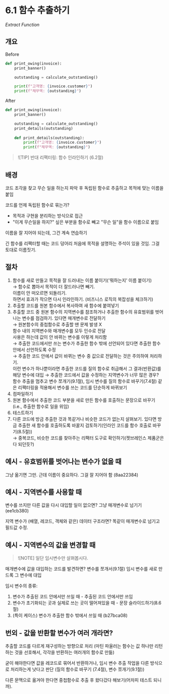 # 6.1 함수 추출하기

_Extract Function_

## 개요

Before

```python
def print_owing(invoice):
    print_banner()

    outstanding = calculate_outstanding()

    print(f"고객명: {invoice.customer}")
    print(f"채무액: {outstanding}")
```

After

```python
def print_owing(invoice):
    print_banner()

    outstanding = calculate_outstanding()
    print_details(outstanding)
    
    def print_details(outstanding):
        print(f"고객명: {invoice.customer}")
        print(f"채무액: {outstanding}")

```

> ![TIP]
> 반대 리팩터링: 함수 인라인하기 (6.2절)

## 배경

코드 조각을 찾고 무슨 일을 하는지 파악 후 독립된 함수로 추출하고 목적에 맞는 이름을 붙임

코드를 언제 독립된 함수로 묶는가?
- 목적과 구현을 분리하는 방식으로 접근
- "이게 무슨일을 하지?" 싶은 부분을 함수로 빼고 "무슨 일"을 함수 이름으로 붙임

이름을 잘 지어야 되는데, 그건 계속 연습하기

긴 함수를 리팩터할 때는 코드 덩어리 처음에 목적을 설명하는 주석이 있을 것임. 그걸 토대로 이름짓기.

## 절차

1. 함수를 새로 만들고 목적을 잘 드러내는 이름 붙이기('뭐하는지' 이름 붙이기)<br />
→ 함수로 뽑아서 목적이 더 잘드러나면 빼기. <br />
    이름이 안 떠오르면 되돌리기. <br />
    하면서 효과가 작으면 다시 인라인하기. (비즈니스 로직의 복잡성을 체크하기) <br />
2. 추출할 코드를 원본 함수에서 복사하여 새 함수에 붙여넣기
3. 추출할 코드 중 원본 함수의 지역변수를 참조하거나 추출한 함수의 유효범위를 벗어나는 변수를 점검하기. 있다면 매개변수로 전달하기<br />
→ 원본함수의 중첩함수로 추출할 땐 문제 발생 X <br />
   함수 내의 지역변수와 매개변수를 모두 인수로 전달 <br />
   사용은 하는데 값이 안 바뀌는 변수를 이렇게 처리함<br />
→ 추출한 코드에서만 쓰는 변수가 추출한 함수 밖에 선언되어 있다면 추출한 함수 안에서 선언하도록 수정<br />
→ 추출한 코드 안에서 값이 바뀌는 변수 중 값으로 전달하는 것은 주의하여 처리하기.<br />
   이런 변수가 하나뿐이라면 추출한 코드를 질의 함수로 취급해서 그 결과(반환값)를 해당 변수에 대입
→ 추출한 코드에서 값을 수정하는 지역변수가 너무 많은 경우?<br />
   함수 추출을 멈추고 변수 쪼개기(9.1절), 임시 변수를 질의 함수로 바꾸기(7.4절) 같은 리팩터링을 적용해서 변수를 쓰는 코드를 단순하게 바뀌보기
4. 컴파일하기
5. 원본 함수에서 추출한 코드 부분을 새로 만든 함수를 호출하는 문장으로 바꾸기 (i.e., 추출한 함수로 일을 위임)
6. 테스트하기
7. 다른 코드에 방금 추출한 것과 똑같거나 비슷한 코드가 없는지 살펴보기. 있다면 방금 추출한 새 함수를 호출하도록 바꿀지 검토하기(인라인 코드를 함수 호출로 바꾸기(8.5절))<br />
→ 중복코드, 비슷한 코드를 찾아주는 리팩터 도구로 확인하기(젯브레인스 제품군은 다 되던듯?)

## 예시 - 유효범위를 벗어나는 변수가 없을 때

그냥 옮기면 그만. 근데 이름이 중요하다. 그걸 잘 지어야 함 (8aa22384)

## 예시 - 지역변수를 사용할 때

변수를 쓰지만 다른 값을 다시 대입할 일이 없으면? 그냥 매개변수로 넘기기 (ee1cb380)

지역 변수가 (배열, 레코드, 객체와 같은) 데이터 구조라면? 똑같이 매개변수로 넘기고 필드값 수정.

## 예시 - 지역변수의 값을 변경할 때

> ![NOTE]
> 일단 임시변수만 살펴봅시다.

매개변수에 값을 대입하는 코드를 발견하면? 변수를 쪼개서(9.1절) 임시 변수를 새로 만드록 그 변수에 대입

임시 변수의 종류:
1. 변수가 추출된 코드 안에서만 쓰일 때 - 추출된 코드 안에서만 쓰임
2. 변수가 초기화되는 곳과 실제로 쓰는 곳이 떨어져있을 때 - 문장 슬라이드하기(8.6절)
3. (특이 케이스) 변수가 추출한 함수 밖에서 쓰일 때 (b27bca08)

## 번외 - 값을 반환할 변수가 여러 개라면?

추출할 코드를 다르게 재구성하는 방향으로 처리 (마틴 파울러는 함수는 값 하나만 리턴하는 것을 선호해서, 각각을 반환하는 여러개의 함수로 만듦)

굳이 해야한다면 값을 레코드로 묶어서 반환하거나, 임시 변수 추출 작업을 다른 방식으로 처리하는게 낫다고 판단 (질의 함수로 바꾸기 (7.4절), 변수 쪼개기(9.1절))

다른 문맥으로 옮겨야 한다면 중첩함수로 추출 후 왔다갔다 해보기(어차피 테스트 되니까).